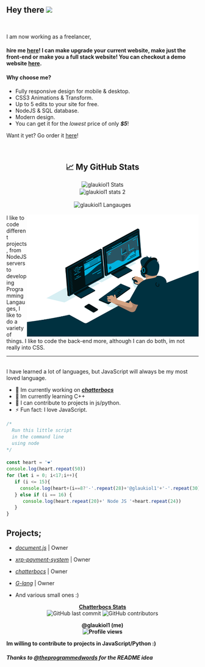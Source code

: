 
## Hey there <img src="https://media.giphy.com/media/hvRJCLFzcasrR4ia7z/giphy.gif" width="25px">
<br/>

I am now working as a freelancer,
#### hire me [here](https://www.fiverr.com/s2/32f47bbaaf)! I can make upgrade your current website, make just the front-end or make you a full stack website! You can checkout a demo website [here](https://glaukiol1.github.io/demo-website-1).
#### Why choose me?
- Fully responsive design for mobile & desktop.
- CSS3 Animations & Transform.
- Up to 5 edits to your site for free.
- NodeJS & SQL database.
- Modern design.
- You can get it for the _lowest_ price of only ___$5___!

Want it yet? Go order it [here](https://www.fiverr.com/s2/32f47bbaaf)!

<br />

<h2 align="center">📈 My GitHub Stats</h1>

<div align="center">
  <img src="https://github-readme-stats.vercel.app/api?username=glaukiol1&show_icons=true&count_private=true&include_all_commits=true&theme=gotham&bg_color=180,d2aeae,e7c26d,00d4ff&title_color=fff&text_color=fff" alt="glaukiol1 Stats" />
  <br />
  <img align="center" src="https://github-readme-streak-stats.herokuapp.com/?user=glaukiol1&count_private=true&layout=compact&text_color=fff" alt="glaukiol1 stats 2" />
  <br />
  <br />
  <img src="https://github-readme-stats.vercel.app/api/top-langs/?username=glaukiol1&show_icons=true&bg_color=180,d2aeae,e7c26d,00d4ff&title_color=fff&text_color=fff&layout=compact" alt="glaukiol1 Langauges">
</div>

<br>
<img align="right" alt="GIF" src="https://github.com/theprogrammedwords/theprogrammedwords/blob/main/code.gif" width="450" height="320" />
I like to code different projects, from NodeJS servers to developing Programming Langauges, I like to do a variety of things. I like to code the back-end more,  although I can do both, im not really into CSS.
<hr>
<br>
<div>
I have learned a lot of languages, but JavaScript will always be my most loved language.

- 🔭 Im currently working on [***chatterbocs***](https://github.com/SpectreTechnologiesLLC/chatterbocs)
- 🌱 Im currently learning C++
- 👯 I can contribute to projects in js/python.
- ⚡ Fun fact: I love JavaScript.

```js
/*
  Run this little script
  in the command line
  using node 
*/

const heart = '❤'
console.log(heart.repeat(50))
for (let i = 0; i<17;i++){
   if (i <= 15){
     console.log(heart+(i==8?'-'.repeat(28)+'@glaukiol1'+'-'.repeat(30):'\t\t\t\t |'))
   } else if (i == 16) {
      console.log(heart.repeat(20)+' Node JS '+heart.repeat(24))
   }
}
```


## Projects;

- [*document.js*](https://github.com/glaukiol1/document.js) | Owner

- [*xrp-payment-system*](https://github.com/glaukiol1/xrp-payment-system) | Owner

- [*chatterbocs*](https://github.com/SpectreTechnologiesLLC/chatterbocs) | Owner

- [*G-lang*](https://github.com/glaukiol1/g-script) | Owner

- And various small ones :)

<p align="center"> 
  <b><a href="https://github.com/SpectreTechnologiesLLC/chatterbocs">Chatterbocs Stats</a></b>
  <br>
  <img alt="GitHub last commit" src="https://img.shields.io/github/last-commit/SpectreTechnologiesLLC/chatterbocs?style=for-the-badge">
  <img alt="GitHub contributors" src="https://img.shields.io/github/contributors/SpectreTechnologiesLLC/chatterbocs?style=for-the-badge">
</p>

<p align="center"><b>@glaukiol1 (me)<br><img alt="Profile views" src="https://komarev.com/ghpvc/?username=glaukiol1&style=for-the-badge"></p> 

Im willing to contribute to projects in JavaScript/Python :)

##### Thanks to [@theprogrammedwords](https://github.com/theprogrammedwords) for the README idea
</div>
